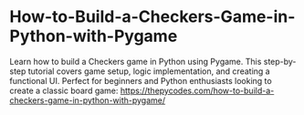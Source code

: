 # How-to-Build-a-Checkers-Game-in-Python-with-Pygame
Learn how to build a Checkers game in Python using Pygame. This step-by-step tutorial covers game setup, logic implementation, and creating a functional UI. Perfect for beginners and Python enthusiasts looking to create a classic board game:
https://thepycodes.com/how-to-build-a-checkers-game-in-python-with-pygame/
